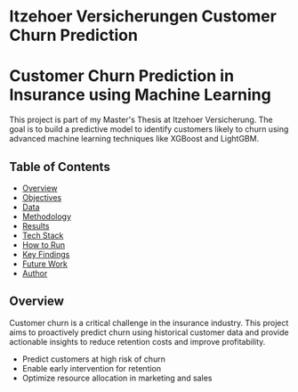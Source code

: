 # Itzehoer Versicherungen Customer Churn Prediction 

# Customer Churn Prediction in Insurance using Machine Learning

This project is part of my Master's Thesis at Itzehoer Versicherung. The goal is to build a predictive model to identify customers likely to churn using advanced machine learning techniques like XGBoost and LightGBM. 

## Table of Contents
- [Overview](#overview)
- [Objectives](#objectives)
- [Data](#data)
- [Methodology](#methodology)
- [Results](#results)
- [Tech Stack](#tech-stack)
- [How to Run](#how-to-run)
- [Key Findings](#key-findings)
- [Future Work](#future-work)
- [Author](#author)

## Overview
Customer churn is a critical challenge in the insurance industry. This project aims to proactively predict churn using historical customer data and provide actionable insights to reduce retention costs and improve profitability.

- Predict customers at high risk of churn
- Enable early intervention for retention
- Optimize resource allocation in marketing and sales
